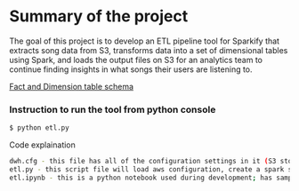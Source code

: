 # Summary of the project
 The goal of this project is to develop an ETL pipeline tool for Sparkify that extracts song data from S3, transforms data into a set of dimensional tables using Spark, and loads the output files on S3 for an analytics team to continue finding insights in what songs their users are listening to.

[Fact and Dimension table schema](https://drive.google.com/file/d/1DeIz6PCJRfsi_hqoOLTC3QLRJRrxVfFd/view?usp=sharing)

### Instruction to run the tool from python console

```sh
$ python etl.py
```

Code explaination

```sh
dwh.cfg - this file has all of the configuration settings in it (S3 storage information)
etl.py - this script file will load aws configuration, create a spark session, process song data, and log data to extract, transform, and load the output for additional analysis
etl.ipynb - this is a python notebook used during development; has sample code that can modified to test changes
```